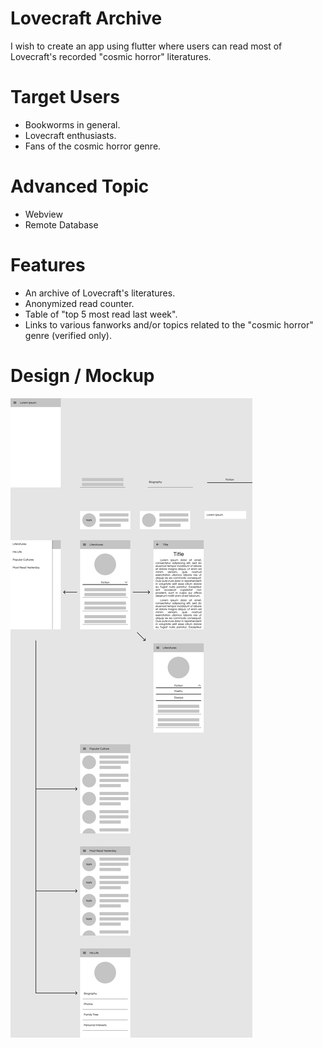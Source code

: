 # Lovecraft Archive

I wish to create an app using flutter where users can read most of Lovecraft's recorded "cosmic horror" literatures.

# Target Users

- Bookworms in general.
- Lovecraft enthusiasts.
- Fans of the cosmic horror genre.

# Advanced Topic

- Webview
- Remote Database

# Features

- An archive of Lovecraft's literatures.
- Anonymized read counter.
- Table of "top 5 most read last week".
- Links to various fanworks and/or topics related to the "cosmic horror" genre (verified only).

# Design / Mockup

![alt text](./wireframe.png)
